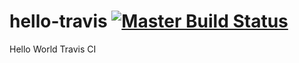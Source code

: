 hello-travis
[![Master Build Status](https://api.travis-ci.org/kyuha/hello-travis.png?branch=master)](https://github.com/kyuha/hello-travis)
============

Hello World Travis CI
